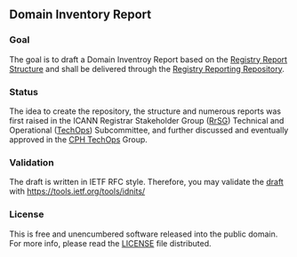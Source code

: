 ## Domain Inventory Report

### Goal
The goal is to draft a Domain Inventroy Report based on the [Registry Report Structure] and shall be delivered through the [Registry Reporting Repository].

### Status
The idea to create the repository, the structure and numerous reports was first raised in the ICANN Registrar Stakeholder Group ([RrSG]) Technical and Operational ([TechOps]) Subcommittee, and further discussed and eventually approved in the [CPH TechOps] Group.

### Validation
The draft is written in IETF RFC style. Therefore, you may validate the [draft] with https://tools.ietf.org/tools/idnits/

### License
This is free and unencumbered software released into the public domain. For more info, please read the [LICENSE] file distributed.

[RrSG]: http://icannregistrars.org
[TechOps]: http://icannregistrars.org/techops-sub-committee/
[CPH TechOps]: https://bestpractice.domains
[LICENSE]: /LICENSE
[Registry Reporting Repository]: https://github.com/seitsu/registry-reporting-repository
[Registry Report Structure]: https://github.com/seitsu/registry-report-structure
[draft]: /draft-sattler-domain-inventory-report.txt
